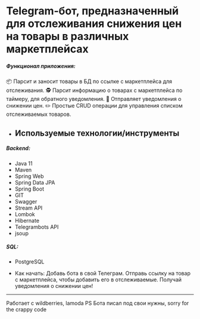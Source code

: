 # Telegram-бот, предназначенный для отслеживания снижения цен на товары в различных маркетплейсах


##### Функционал приложения:
📦 Парсит и заносит товары в БД по ссылке с маркетплейса для отслеживания.
🕵️ Парсит информацию о товарах с маркетплейса по таймеру, для обратного уведомления.
🚨 Отправляет уведомления о снижении цен.
✏️ Простые CRUD операции для управления списком отслеживаемых товаров.

- ## Используемые технологии/инструменты
##### Backend:
- Java 11
- Maven
- Spring Web
- Spring Data JPA
- Spring Boot
- GIT
- Swagger
- Stream API
- Lombok
- Hibernate
- Telegrambots API
- jsoup

##### SQL:
- PostgreSQL

- Как начать:
Добавь бота в свой Телеграм.
Отправь ссылку на товар с маркетплейса, чтобы добавить его в отслеживаемые.
Получай уведомления о снижении цен!
---
Работает с wildberries, lamoda
PS Бота писал под свои нужны, sorry for the crappy code
